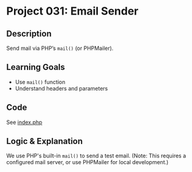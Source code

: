 # Project 031: Email Sender

## Description
Send mail via PHP’s `mail()` (or PHPMailer).

## Learning Goals
- Use `mail()` function
- Understand headers and parameters

## Code
See [index.php](index.php)

## Logic & Explanation
We use PHP's built-in `mail()` to send a test email. (Note: This requires a configured mail server, or use PHPMailer for local development.)
